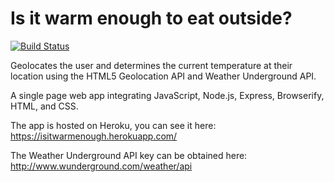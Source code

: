 Is it warm enough to eat outside?
=================================
   
[![Build Status](https://travis-ci.org/Chareesa/IsItWarmEnough-App.svg?branch=newBranch)](https://travis-ci.org/Chareesa/IsItWarmEnough-App)

Geolocates the user and determines the current temperature at their location using the HTML5 Geolocation API and Weather Underground API.

A single page web app integrating JavaScript, Node.js, Express, Browserify, HTML, and CSS.

The app is hosted on Heroku, you can see it here: https://isitwarmenough.herokuapp.com/

The Weather Underground API key can be obtained here: http://www.wunderground.com/weather/api
